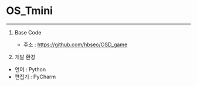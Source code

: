# OS_Tmini
---
1. Base Code
   * 주소 : https://github.com/hbseo/OSD_game

2. 개발 환경
  * 언어 : Python
  * 편집기 : PyCharm

